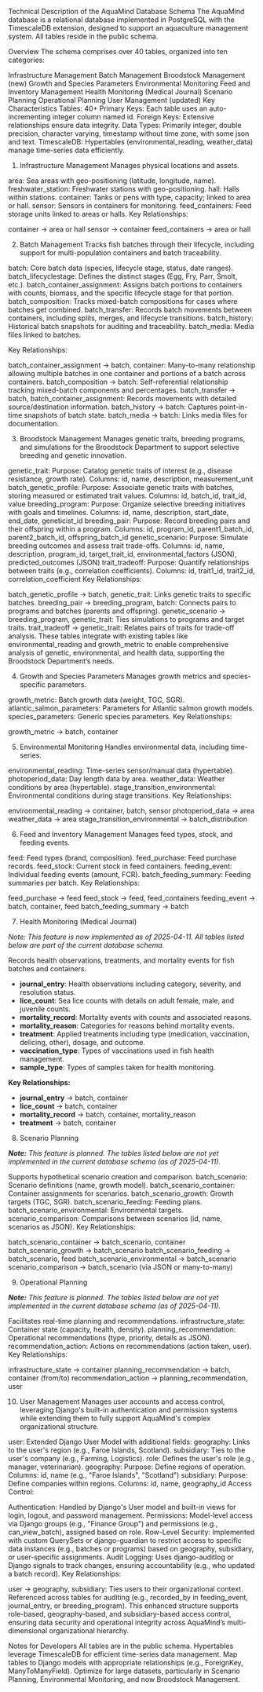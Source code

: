 Technical Description of the AquaMind Database Schema
The AquaMind database is a relational database implemented in PostgreSQL with the TimescaleDB extension, designed to support an aquaculture management system. All tables reside in the public schema.

Overview
The schema comprises over 40 tables, organized into ten categories:

Infrastructure Management
Batch Management
Broodstock Management (new)
Growth and Species Parameters
Environmental Monitoring
Feed and Inventory Management
Health Monitoring (Medical Journal)
Scenario Planning
Operational Planning
User Management (updated)
Key Characteristics
Tables: 40+
Primary Keys: Each table uses an auto-incrementing integer column named id.
Foreign Keys: Extensive relationships ensure data integrity.
Data Types: Primarily integer, double precision, character varying, timestamp without time zone, with some json and text.
TimescaleDB: Hypertables (environmental_reading, weather_data) manage time-series data efficiently.

1. Infrastructure Management
Manages physical locations and assets.

area: Sea areas with geo-positioning (latitude, longitude, name).
freshwater_station: Freshwater stations with geo-positioning.
hall: Halls within stations.
container: Tanks or pens with type, capacity; linked to area or hall.
sensor: Sensors in containers for monitoring.
feed_containers: Feed storage units linked to areas or halls.
Key Relationships:

container → area or hall
sensor → container
feed_containers → area or hall

2. Batch Management
Tracks fish batches through their lifecycle, including support for multi-population containers and batch traceability.

batch: Core batch data (species, lifecycle stage, status, date ranges).
batch_lifecyclestage: Defines the distinct stages (Egg, Fry, Parr, Smolt, etc.).
batch_container_assignment: Assigns batch portions to containers with counts, biomass, and the specific lifecycle stage for that portion.
batch_composition: Tracks mixed-batch compositions for cases where batches get combined.
batch_transfer: Records batch movements between containers, including splits, merges, and lifecycle transitions.
batch_history: Historical batch snapshots for auditing and traceability.
batch_media: Media files linked to batches.

Key Relationships:

batch_container_assignment → batch, container: Many-to-many relationship allowing multiple batches in one container and portions of a batch across containers.
batch_composition → batch: Self-referential relationship tracking mixed-batch components and percentages.
batch_transfer → batch, batch_container_assignment: Records movements with detailed source/destination information.
batch_history → batch: Captures point-in-time snapshots of batch state.
batch_media → batch: Links media files for documentation.

3. Broodstock Management
Manages genetic traits, breeding programs, and simulations for the Broodstock Department to support selective breeding and genetic innovation.

genetic_trait:
Purpose: Catalog genetic traits of interest (e.g., disease resistance, growth rate).
Columns: id, name, description, measurement_unit
batch_genetic_profile:
Purpose: Associate genetic traits with batches, storing measured or estimated trait values.
Columns: id, batch_id, trait_id, value
breeding_program:
Purpose: Organize selective breeding initiatives with goals and timelines.
Columns: id, name, description, start_date, end_date, geneticist_id
breeding_pair:
Purpose: Record breeding pairs and their offspring within a program.
Columns: id, program_id, parent1_batch_id, parent2_batch_id, offspring_batch_id
genetic_scenario:
Purpose: Simulate breeding outcomes and assess trait trade-offs.
Columns: id, name, description, program_id, target_trait_id, environmental_factors (JSON), predicted_outcomes (JSON)
trait_tradeoff:
Purpose: Quantify relationships between traits (e.g., correlation coefficients).
Columns: id, trait1_id, trait2_id, correlation_coefficient
Key Relationships:

batch_genetic_profile → batch, genetic_trait: Links genetic traits to specific batches.
breeding_pair → breeding_program, batch: Connects pairs to programs and batches (parents and offspring).
genetic_scenario → breeding_program, genetic_trait: Ties simulations to programs and target traits.
trait_tradeoff → genetic_trait: Relates pairs of traits for trade-off analysis.
These tables integrate with existing tables like environmental_reading and growth_metric to enable comprehensive analysis of genetic, environmental, and health data, supporting the Broodstock Department’s needs.

4. Growth and Species Parameters
Manages growth metrics and species-specific parameters.

growth_metric: Batch growth data (weight, TGC, SGR).
atlantic_salmon_parameters: Parameters for Atlantic salmon growth models.
species_parameters: Generic species parameters.
Key Relationships:

growth_metric → batch, container

5. Environmental Monitoring
Handles environmental data, including time-series.

environmental_reading: Time-series sensor/manual data (hypertable).
photoperiod_data: Day length data by area.
weather_data: Weather conditions by area (hypertable).
stage_transition_environmental: Environmental conditions during stage transitions.
Key Relationships:

environmental_reading → container, batch, sensor
photoperiod_data → area
weather_data → area
stage_transition_environmental → batch_distribution

6. Feed and Inventory Management
Manages feed types, stock, and feeding events.

feed: Feed types (brand, composition).
feed_purchase: Feed purchase records.
feed_stock: Current stock in feed containers.
feeding_event: Individual feeding events (amount, FCR).
batch_feeding_summary: Feeding summaries per batch.
Key Relationships:

feed_purchase → feed
feed_stock → feed, feed_containers
feeding_event → batch, container, feed
batch_feeding_summary → batch

7. Health Monitoring (Medical Journal)

*Note: This feature is now implemented as of 2025-04-11. All tables listed below are part of the current database schema.*

Records health observations, treatments, and mortality events for fish batches and containers.
- **journal_entry**: Health observations including category, severity, and resolution status.
- **lice_count**: Sea lice counts with details on adult female, male, and juvenile counts.
- **mortality_record**: Mortality events with counts and associated reasons.
- **mortality_reason**: Categories for reasons behind mortality events.
- **treatment**: Applied treatments including type (medication, vaccination, delicing, other), dosage, and outcome.
- **vaccination_type**: Types of vaccinations used in fish health management.
- **sample_type**: Types of samples taken for health monitoring.

**Key Relationships:**
- **journal_entry** → batch, container
- **lice_count** → batch, container
- **mortality_record** → batch, container, mortality_reason
- **treatment** → batch, container

8. Scenario Planning

***Note:** This feature is planned. The tables listed below are not yet implemented in the current database schema (as of 2025-04-11).*

Supports hypothetical scenario creation and comparison.
batch_scenario: Scenario definitions (name, growth model).
batch_scenario_container: Container assignments for scenarios.
batch_scenario_growth: Growth targets (TGC, SGR).
batch_scenario_feeding: Feeding plans.
batch_scenario_environmental: Environmental targets.
scenario_comparison: Comparisons between scenarios (id, name, scenarios as JSON).
Key Relationships:

batch_scenario_container → batch_scenario, container
batch_scenario_growth → batch_scenario
batch_scenario_feeding → batch_scenario, feed
batch_scenario_environmental → batch_scenario
scenario_comparison → batch_scenario (via JSON or many-to-many)

9. Operational Planning

***Note:** This feature is planned. The tables listed below are not yet implemented in the current database schema (as of 2025-04-11).*

Facilitates real-time planning and recommendations.
infrastructure_state: Container state (capacity, health, density).
planning_recommendation: Operational recommendations (type, priority, details as JSON).
recommendation_action: Actions on recommendations (action taken, user).
Key Relationships:

infrastructure_state → container
planning_recommendation → batch, container (from/to)
recommendation_action → planning_recommendation, user

10. User Management
Manages user accounts and access control, leveraging Django's built-in authentication and permission systems while extending them to fully support AquaMind's complex organizational structure.

user:
Extended Django User Model with additional fields:
geography: Links to the user's region (e.g., Faroe Islands, Scotland).
subsidiary: Ties to the user's company (e.g., Farming, Logistics).
role: Defines the user's role (e.g., manager, veterinarian).
geography:
Purpose: Define regions of operation.
Columns: id, name (e.g., "Faroe Islands", "Scotland")
subsidiary:
Purpose: Define companies within regions.
Columns: id, name, geography_id
Access Control:

Authentication: Handled by Django's User model and built-in views for login, logout, and password management.
Permissions: Model-level access via Django groups (e.g., "Finance Group") and permissions (e.g., can_view_batch), assigned based on role.
Row-Level Security: Implemented with custom QuerySets or django-guardian to restrict access to specific data instances (e.g., batches or programs) based on geography, subsidiary, or user-specific assignments.
Audit Logging: Uses django-auditlog or Django signals to track changes, ensuring accountability (e.g., who updated a batch record).
Key Relationships:

user → geography, subsidiary: Ties users to their organizational context.
Referenced across tables for auditing (e.g., recorded_by in feeding_event, journal_entry, or breeding_program).
This enhanced structure supports role-based, geography-based, and subsidiary-based access control, ensuring data security and operational integrity across AquaMind’s multi-dimensional organizational hierarchy.

Notes for Developers
All tables are in the public schema.
Hypertables leverage TimescaleDB for efficient time-series data management.
Map tables to Django models with appropriate relationships (e.g., ForeignKey, ManyToManyField).
Optimize for large datasets, particularly in Scenario Planning, Environmental Monitoring, and now Broodstock Management.